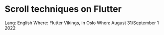 # Scroll techniques on Flutter

Lang: English
Where: Flutter Vikings, in Oslo
When: August 31/September 1 2022
